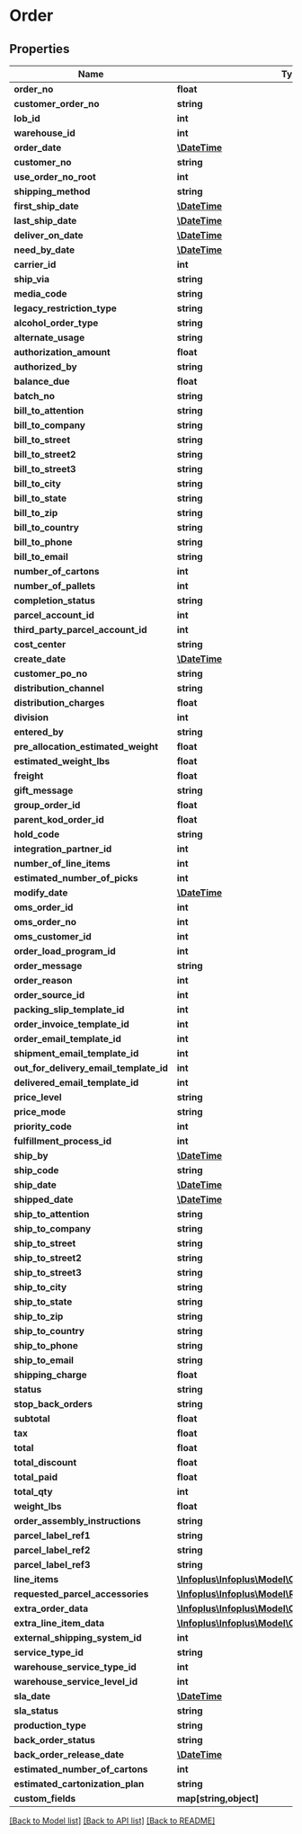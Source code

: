 # Order

## Properties
Name | Type | Description | Notes
------------ | ------------- | ------------- | -------------
**order_no** | **float** |  | [optional] 
**customer_order_no** | **string** |  | [optional] 
**lob_id** | **int** |  | 
**warehouse_id** | **int** |  | 
**order_date** | [**\DateTime**](\DateTime.md) |  | [optional] 
**customer_no** | **string** |  | [optional] 
**use_order_no_root** | **int** |  | [optional] 
**shipping_method** | **string** |  | [optional] 
**first_ship_date** | [**\DateTime**](\DateTime.md) |  | [optional] 
**last_ship_date** | [**\DateTime**](\DateTime.md) |  | [optional] 
**deliver_on_date** | [**\DateTime**](\DateTime.md) |  | [optional] 
**need_by_date** | [**\DateTime**](\DateTime.md) |  | [optional] 
**carrier_id** | **int** |  | [optional] 
**ship_via** | **string** |  | [optional] 
**media_code** | **string** |  | [optional] 
**legacy_restriction_type** | **string** |  | [optional] 
**alcohol_order_type** | **string** |  | [optional] 
**alternate_usage** | **string** |  | [optional] 
**authorization_amount** | **float** |  | [optional] 
**authorized_by** | **string** |  | [optional] 
**balance_due** | **float** |  | [optional] 
**batch_no** | **string** |  | [optional] 
**bill_to_attention** | **string** |  | [optional] 
**bill_to_company** | **string** |  | [optional] 
**bill_to_street** | **string** |  | [optional] 
**bill_to_street2** | **string** |  | [optional] 
**bill_to_street3** | **string** |  | [optional] 
**bill_to_city** | **string** |  | [optional] 
**bill_to_state** | **string** |  | [optional] 
**bill_to_zip** | **string** |  | [optional] 
**bill_to_country** | **string** |  | [optional] 
**bill_to_phone** | **string** |  | [optional] 
**bill_to_email** | **string** |  | [optional] 
**number_of_cartons** | **int** |  | [optional] 
**number_of_pallets** | **int** |  | [optional] 
**completion_status** | **string** |  | [optional] 
**parcel_account_id** | **int** |  | [optional] 
**third_party_parcel_account_id** | **int** |  | [optional] 
**cost_center** | **string** |  | [optional] 
**create_date** | [**\DateTime**](\DateTime.md) |  | [optional] 
**customer_po_no** | **string** |  | [optional] 
**distribution_channel** | **string** |  | [optional] 
**distribution_charges** | **float** |  | [optional] 
**division** | **int** |  | [optional] 
**entered_by** | **string** |  | [optional] 
**pre_allocation_estimated_weight** | **float** |  | [optional] 
**estimated_weight_lbs** | **float** |  | [optional] 
**freight** | **float** |  | [optional] 
**gift_message** | **string** |  | [optional] 
**group_order_id** | **float** |  | [optional] 
**parent_kod_order_id** | **float** |  | [optional] 
**hold_code** | **string** |  | [optional] 
**integration_partner_id** | **int** |  | [optional] 
**number_of_line_items** | **int** |  | [optional] 
**estimated_number_of_picks** | **int** |  | [optional] 
**modify_date** | [**\DateTime**](\DateTime.md) |  | [optional] 
**oms_order_id** | **int** |  | [optional] 
**oms_order_no** | **int** |  | [optional] 
**oms_customer_id** | **int** |  | [optional] 
**order_load_program_id** | **int** |  | [optional] 
**order_message** | **string** |  | [optional] 
**order_reason** | **int** |  | [optional] 
**order_source_id** | **int** |  | [optional] 
**packing_slip_template_id** | **int** |  | [optional] 
**order_invoice_template_id** | **int** |  | [optional] 
**order_email_template_id** | **int** |  | [optional] 
**shipment_email_template_id** | **int** |  | [optional] 
**out_for_delivery_email_template_id** | **int** |  | [optional] 
**delivered_email_template_id** | **int** |  | [optional] 
**price_level** | **string** |  | [optional] 
**price_mode** | **string** |  | [optional] 
**priority_code** | **int** |  | [optional] 
**fulfillment_process_id** | **int** |  | [optional] 
**ship_by** | [**\DateTime**](\DateTime.md) |  | [optional] 
**ship_code** | **string** |  | [optional] 
**ship_date** | [**\DateTime**](\DateTime.md) |  | [optional] 
**shipped_date** | [**\DateTime**](\DateTime.md) |  | [optional] 
**ship_to_attention** | **string** |  | [optional] 
**ship_to_company** | **string** |  | [optional] 
**ship_to_street** | **string** |  | [optional] 
**ship_to_street2** | **string** |  | [optional] 
**ship_to_street3** | **string** |  | [optional] 
**ship_to_city** | **string** |  | [optional] 
**ship_to_state** | **string** |  | [optional] 
**ship_to_zip** | **string** |  | [optional] 
**ship_to_country** | **string** |  | [optional] 
**ship_to_phone** | **string** |  | [optional] 
**ship_to_email** | **string** |  | [optional] 
**shipping_charge** | **float** |  | [optional] 
**status** | **string** |  | [optional] 
**stop_back_orders** | **string** |  | [optional] 
**subtotal** | **float** |  | [optional] 
**tax** | **float** |  | [optional] 
**total** | **float** |  | [optional] 
**total_discount** | **float** |  | [optional] 
**total_paid** | **float** |  | [optional] 
**total_qty** | **int** |  | [optional] 
**weight_lbs** | **float** |  | [optional] 
**order_assembly_instructions** | **string** |  | [optional] 
**parcel_label_ref1** | **string** |  | [optional] 
**parcel_label_ref2** | **string** |  | [optional] 
**parcel_label_ref3** | **string** |  | [optional] 
**line_items** | [**\Infoplus\Infoplus\Model\OrderLine[]**](OrderLine.md) |  | 
**requested_parcel_accessories** | [**\Infoplus\Infoplus\Model\ReqParcelAccessoryData[]**](ReqParcelAccessoryData.md) |  | [optional] 
**extra_order_data** | [**\Infoplus\Infoplus\Model\OrderExtraOrderData[]**](OrderExtraOrderData.md) |  | [optional] 
**extra_line_item_data** | [**\Infoplus\Infoplus\Model\OrderExtraLineItemData[]**](OrderExtraLineItemData.md) |  | [optional] 
**external_shipping_system_id** | **int** |  | [optional] 
**service_type_id** | **string** |  | [optional] 
**warehouse_service_type_id** | **int** |  | [optional] 
**warehouse_service_level_id** | **int** |  | [optional] 
**sla_date** | [**\DateTime**](\DateTime.md) |  | [optional] 
**sla_status** | **string** |  | [optional] 
**production_type** | **string** |  | [optional] 
**back_order_status** | **string** |  | [optional] 
**back_order_release_date** | [**\DateTime**](\DateTime.md) |  | [optional] 
**estimated_number_of_cartons** | **int** |  | [optional] 
**estimated_cartonization_plan** | **string** |  | [optional] 
**custom_fields** | **map[string,object]** |  | [optional] 

[[Back to Model list]](../README.md#documentation-for-models) [[Back to API list]](../README.md#documentation-for-api-endpoints) [[Back to README]](../README.md)


